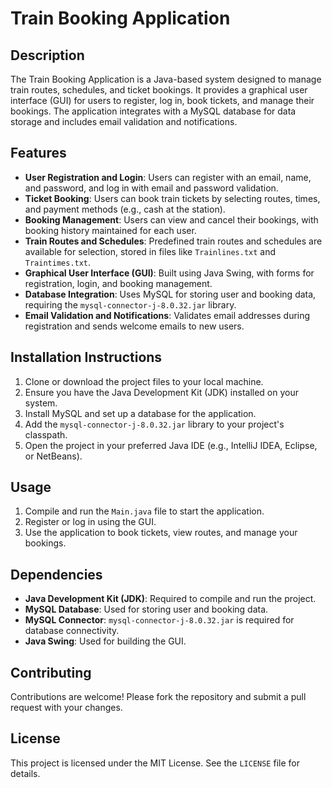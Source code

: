 # Train Booking Application

## Description
The Train Booking Application is a Java-based system designed to manage train routes, schedules, and ticket bookings. It provides a graphical user interface (GUI) for users to register, log in, book tickets, and manage their bookings. The application integrates with a MySQL database for data storage and includes email validation and notifications.

## Features
- **User Registration and Login**: Users can register with an email, name, and password, and log in with email and password validation.
- **Ticket Booking**: Users can book train tickets by selecting routes, times, and payment methods (e.g., cash at the station).
- **Booking Management**: Users can view and cancel their bookings, with booking history maintained for each user.
- **Train Routes and Schedules**: Predefined train routes and schedules are available for selection, stored in files like `Trainlines.txt` and `Traintimes.txt`.
- **Graphical User Interface (GUI)**: Built using Java Swing, with forms for registration, login, and booking management.
- **Database Integration**: Uses MySQL for storing user and booking data, requiring the `mysql-connector-j-8.0.32.jar` library.
- **Email Validation and Notifications**: Validates email addresses during registration and sends welcome emails to new users.

## Installation Instructions
1. Clone or download the project files to your local machine.
2. Ensure you have the Java Development Kit (JDK) installed on your system.
3. Install MySQL and set up a database for the application.
4. Add the `mysql-connector-j-8.0.32.jar` library to your project's classpath.
5. Open the project in your preferred Java IDE (e.g., IntelliJ IDEA, Eclipse, or NetBeans).

## Usage
1. Compile and run the `Main.java` file to start the application.
2. Register or log in using the GUI.
3. Use the application to book tickets, view routes, and manage your bookings.

## Dependencies
- **Java Development Kit (JDK)**: Required to compile and run the project.
- **MySQL Database**: Used for storing user and booking data.
- **MySQL Connector**: `mysql-connector-j-8.0.32.jar` is required for database connectivity.
- **Java Swing**: Used for building the GUI.

## Contributing
Contributions are welcome! Please fork the repository and submit a pull request with your changes.

## License
This project is licensed under the MIT License. See the `LICENSE` file for details.